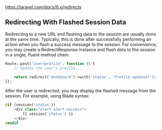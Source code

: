 https://laravel.com/docs/6.x/redirects

## Redirecting With Flashed Session Data

Redirecting to a new URL and flashing data to the session are usually done at the same time. Typically, this is done after successfully performing an action when you flash a success message to the session. For convenience, you may create a RedirectResponse instance and flash data to the session in a single, fluent method chain:

```php
Route::post('user/profile', function () {
    // Update the user's profile...

    return redirect('dashboard')->with('status', 'Profile updated!');
});
```
After the user is redirected, you may display the flashed message from the session. For example, using Blade syntax:
```php
@if (session('status'))
    <div class="alert alert-success">
        {{ session('status') }}
    </div>
@endif
```